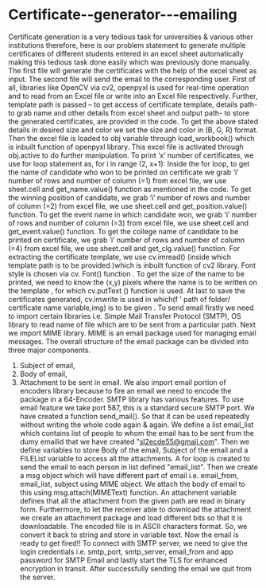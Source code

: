 # Certificate--generator---emailing
Certificate generation is a very tedious task for universities &amp; various other institutions therefore, here is our problem statement to generate multiple certificates of different students entered in an excel sheet automatically making this tedious task done easily which was previously done manually.
The first file will generate the certificates with the help of the excel sheet as input.
The second file will send the email to the corresponding user.
First of all, libraries like OpenCV via cv2, openpyxl is used for real-time operation and to read from an Excel file or write into an Excel file respectively. Further, template path is passed – to get access of certificate template, details path- to grab name and other details from excel sheet and output path- to store the generated certificates, are provided in the code. To get the above stated details in desired size and color we set the size and color in (B, G, R) format. Then the excel file is loaded to obj variable through load_workbook() which is inbuilt function of openpyxl library. This excel file is activated through obj.active to do further manipulation. To print ‘x’ number of certificates, we use for loop statement as, for i in range (2, x+1):
Inside the for loop, to get the name of candidate who won to be printed on certificate we grab ‘i’ number of rows and number of column (=1) from excel file, we use sheet.cell and get_name.value() function as mentioned in the code.
To get the winning position of candidate, we grab ‘i’ number of rows and number of column (=2) from excel file, we use sheet.cell and get_position.value() function.
To get the event name in which candidate won, we grab ‘i’ number of rows and number of column (=3) from excel file, we use sheet.cell and get_event.value() function.
To get the college name of candidate to be printed on certificate, we grab ‘i’ number of rows and number of column (=4) from excel file, we use sheet.cell and get_clg.value() function.
For extracting the certificate template, we use cv.imread() (inside which template path is to be provided )which is inbuilt function of cv2 library. Font style is chosen via cv. Font() function . To get the size of the name to be printed, we need to know the (x,y) pixels where the name is to be written on the  template , for which cv.putText () function is used.
At last to save the certificates generated, cv.imwrite is used in which(f ’ path of folder/ certificate name variable,img) is to be given .
To send email firstly we need to import certain libraries i.e. Simple Mail Transfer Protocol (SMTP), OS library to read name of file which are to be sent from a particular path. Next we import MIME library. MIME is an email package used for managing email messages. The overall structure of the email package can be divided into three major components.
1. Subject of email, 
2. Body of email,
3. Attachment to be sent in email.
We also import email portion of encoders library because to fire an email we need to encode the package in a 64-Encoder.
SMTP library has various features. To use email feature we take port 587, this is a standard secure SMTP port.
We have created a function send_mail(). So that it can be used repeatedly without writing the whole code again & again. 
We define a list email_list which contains list of people to whom the email has to be sent from the dumy emailid that we have created "sl2ecde55@gmail.com". Then we define variables to store Body of the email, Subject of the email and a 
FILEList variable to access all the attachments. 
A for loop is created to send the email to each person in list defined "email_list". Then we create a msg object which will have different part of email i.e. email_from, email_list, subject using MIME object. We attach the body of email to this using msg.attach(MIMEText) function. An attachment variable defines that all the attachment from the given path are read in binary form. Furthermore, to let the receiver able to download the attachment we create an attachment package and load different bits so that it is downloadable. The encoded file is in ASCII characters format. So, we convert it back to string and store in variable text. Now the email is ready to get fired!!
To connect with SMTP server, we need to give the login credentials i.e. smtp_port, smtp_server, email_from and app password for SMTP Email and lastly start the TLS for enhanced encryption in transit. After successfully sending the email we quit from the server.

